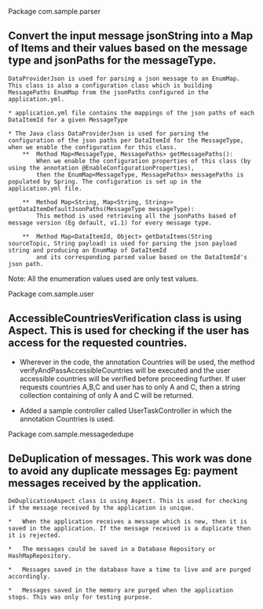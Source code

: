 Package com.sample.parser

##  Convert the input message jsonString into a Map of Items and their values based on the message type and jsonPaths for the messageType.
    DataProviderJson is used for parsing a json message to an EnumMap.
    This class is also a configuration class which is building MessagePaths EnumMap from the jsonPaths configured in the application.yml.

    * application.yml file contains the mappings of the json paths of each DataItemId for a given MessageType

    * The Java class DataProviderJson is used for parsing the configuration of the json paths per DataItemId for the MessageType, when we enable the configuration for this class.
        **  Method Map<MessageType, MessagePaths> getMessagePaths():
            When we enable the configuration properties of this class (by using the annotation @EnableConfigurationProperties),
            then the EnumMap<MessageType, MessagePaths> messagePaths is populated by Spring. The configuration is set up in the application.yml file.

        **  Method Map<String, Map<String, String>> getDataItemDefaultJsonPaths(MessageType messageType):
            This method is used retrieving all the jsonPaths based of message version (Eg default, v1.1) for every message type.

        **  Method Map<DataItemId, Object> getDataItems(String sourceTopic, String payload) is used for parsing the json payload string and producing an EnumMap of DataItemId
            and its corresponding parsed value based on the DataItemId's json path.

Note: All the enumeration values used are only test values.


Package com.sample.user

## AccessibleCountriesVerification class is using Aspect. This is used for checking if the user has access for the requested countries.

   *    Wherever in the code, the annotation Countries will be used, the method verifyAndPassAccessibleCountries will be executed and the user accessible countries
        will be verified before proceeding further. If user requests countries A,B,C and user has to only A and C, then a string collection containing of only A and C will
        be returned.

   *    Added a sample controller called UserTaskController in which the annotation Countries is used.


Package com.sample.messagededupe

##  DeDuplication of messages. This work was done to avoid any duplicate messages Eg: payment messages received by the application.
    DeDuplicationAspect class is using Aspect. This is used for checking if the message received by the application is unique.

    *   When the application receives a message which is new, then it is saved in the application. If the message received is a duplicate then it is rejected.

    *   The messages could be saved in a Database Repository or HashMapRepository.

    *   Messages saved in the database have a time to live and are purged accordingly.

    *   Messages saved in the memory are purged when the application stops. This was only for testing purpose.
